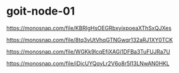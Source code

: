 # goit-node-01
https://monosnap.com/file/KBRIgHsOEGRbxyixpoeaXThSxQJXes

https://monosnap.com/file/8tq3vUtVhqGTNGwqr132aRJ1XY0TCK

https://monosnap.com/file/WGKk9lcqEfjXAGi1DFBa3TuFUJRa7U

https://monosnap.com/file/iDicUYQqyLr2V6o8r5l13LNwAN0HKL